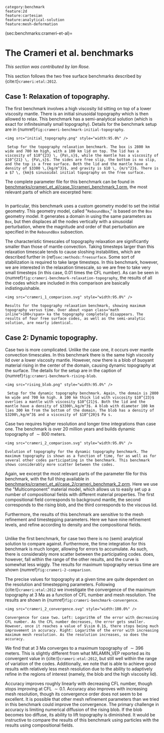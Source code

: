 ```{tags}
category:benchmark
feature:2d
feature:cartesian
feature:analytical-solution
feature:mesh-deformation
```

(sec:benchmarks:crameri-et-al)=
# The Crameri et al. benchmarks

*This section was contributed by Ian Rose.*

This section follows the two free surface benchmarks described by {cite:t}`crameri:etal:2012`.

## Case 1: Relaxation of topography.

The first benchmark involves a high viscosity lid sitting on top of a lower
viscosity mantle. There is an initial sinusoidal topography which is then
allowed to relax. This benchmark has a semi-analytical solution (which is
exact for infinitesimally small topography). Details for the benchmark setup
are in {numref}`fig:crameri-benchmark-initial-topography`.

```{figure-md} fig:crameri-benchmark-initial-topography
<img src="initial_topography.png" style="width:95.0%" />

 Setup for the topography relaxation benchmark. The box is 2800 km wide and 700 km high, with a 100 km lid on top. The lid has a viscosity of $10^{23} \, {Pa\,s}$, while the mantle has a viscosity of $10^{21} \, {Pa\,s}$. The sides are free slip, the bottom is no slip, and the top is a free surface. Both the lid and the mantle have a density of $3300 \,{kg/m^3}$, and gravity is $10 \, {m/s^2}$. There is a $7 \, {km}$ sinusoidal initial topography on the free surface.
```

The complete parameter file for this benchmark can be found in
[benchmarks/crameri_et_al/case_1/crameri_benchmark_1.prm](https://www.github.com/geodynamics/aspect/blob/main/benchmarks/crameri_et_al/case_1/crameri_benchmark_1.prm), the most relevant
parts of which are excerpted here:

```{literalinclude} crameri_benchmark_1.prm
```

In particular, this benchmark uses a custom geometry model to set the initial
geometry. This geometry model, called "`ReboundBox`," is based on
the `Box` geometry model. It generates a domain in using the same parameters
as `Box`, but then displaces all the nodes vertically with a sinusoidal
perturbation, where the magnitude and order of that perturbation are specified
in the `ReboundBox` subsection.

The characteristic timescales of topography relaxation are significantly
smaller than those of mantle convection. Taking timesteps larger than this
relaxation timescale tends to cause sloshing instabilities, which are
described further in {ref}`sec:methods:freesurface`. Some sort of
stabilization is required to take large timesteps. In this benchmark, however,
we are interested in the relaxation timescale, so we are free to take very
small timesteps (in this case, 0.01 times the CFL number). As can be seen in
{numref}`fig:crameri-benchmark-relaxation-topography`, the results of all the codes which are included in this
comparison are basically indistinguishable.

```{figure-md} fig:crameri-benchmark-relaxation-topography
<img src="crameri_1_comparison.svg" style="width:95.0%" />

Results for the topography relaxation benchmark, showing maximum topography versus time. Over about <span class="math inline">100</span> ka the topography completely disappears. The results of four free surface codes, as well as the semi-analytic solution, are nearly identical.
```

## Case 2: Dynamic topography.

Case two is more complicated. Unlike the case one, it occurs over mantle
convection timescales. In this benchmark there is the same high viscosity lid
over a lower viscosity mantle. However, now there is a blob of buoyant
material rising in the center of the domain, causing dynamic topography at the
surface. The details for the setup are in the caption of {numref}`fig:crameri-benchmark-rising-blob`.

```{figure-md} fig:crameri-benchmark-rising-blob
<img src="rising_blob.png" style="width:95.0%" />

 Setup for the dynamic topography benchmark. Again, the domain is 2800 km wide and 700 km high. A 100 km thick lid with viscosity $10^{23}$ overlies a mantle with viscosity $10^{21}$. Both the lid and the mantle have a density of $3300\,kg/m^3$. A blob with diameter 100 km lies 300 km from the bottom of the domain. The blob has a density of $3200\,kg/m^3$ and a viscosity of $10^{20}$ Pa s.
```

Case two requires higher resolution and longer time integrations than case
one. The benchmark is over 20 million years and builds dynamic topography of
$\sim 800$ meters.

```{figure-md} fig:crameri-2-comparison
<img src="crameri_2_comparison.svg" style="width:95.0%" />

Evolution of topography for the dynamic topography benchmark. The maximum topography is shown as a function of time, for as well as for several other codes participating in the benchmark. This benchmark shows considerably more scatter between the codes.
```

Again, we excerpt the most relevant parts of the parameter file for this
benchmark, with the full thing available in
[benchmarks/crameri_et_al/case_2/crameri_benchmark_2.prm](https://www.github.com/geodynamics/aspect/blob/main/benchmarks/crameri_et_al/case_2/crameri_benchmark_2.prm). Here we use the
"Multicomponent" material model, which allows us to easily set up
a number of compositional fields with different material properties. The first
compositional field corresponds to background mantle, the second corresponds
to the rising blob, and the third corresponds to the viscous lid.

Furthermore, the results of this benchmark are sensitive to the mesh
refinement and timestepping parameters. Here we have nine refinement levels,
and refine according to density and the compositional fields.

```{literalinclude} crameri_benchmark_2.prm
```

Unlike the first benchmark, for case two there is no (semi) analytical
solution to compare against. Furthermore, the time integration for this
benchmark is much longer, allowing for errors to accumulate. As such, there is
considerably more scatter between the participating codes. does, however, fall
within the range of the other results, and the curve is somewhat less wiggly.
The results for maximum topography versus time are shown {numref}`fig:crameri-2-comparison`.

The precise values for topography at a given time are quite dependent on the
resolution and timestepping parameters. Following {cite:t}`crameri:etal:2012` we
investigate the convergence of the maximum topography at 3 Ma as a function of
CFL number and mesh resolution. The results are shown in {numref}`fig:crameri-benchmark-convergence`.

```{figure-md} fig:crameri-benchmark-convergence
<img src="crameri_2_convergence.svg" style="width:100.0%" />

Convergence for case two. Left: Logarithm of the error with decreasing CFL number. As the CFL number decreases, the error gets smaller. However, once it reaches a value of $\sim 0.1$, there stops being much improvement in accuracy. Right: Logarithm of the error with increasing maximum mesh resolution. As the resolution increases, so does the accuracy.
```

We find that at 3 Ma converges to a maximum topography of $\sim 396$
meters. This is slightly different from what MILAMIN_VEP reported as its
convergent value in {cite:t}`crameri:etal:2012`, but still well within the range of
variation of the codes. Additionally, we note that is able to achieve good
results with relatively less mesh resolution due to the ability to adaptively
refine in the regions of interest (namely, the blob and the high viscosity
lid).

Accuracy improves roughly linearly with decreasing CFL number, though stops
improving at CFL $\sim 0.1$. Accuracy also improves with increasing mesh
resolution, though its convergence order does not seem to be excellent. It is
possible that other mesh refinement parameters than we tried in this benchmark
could improve the convergence. The primary challenge in accuracy is limiting
numerical diffusion of the rising blob. If the blob becomes too diffuse, its
ability to lift topography is diminished. It would be instructive to compare
the results of this benchmark using particles with the results using
compositional fields.
